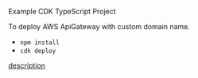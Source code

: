 Example CDK TypeScript Project

To deploy AWS ApiGateway with custom domain name.

* `npm install`
* `cdk deploy`

[description](https://note.figmentresearch.com/aws/apigateway-domain)
